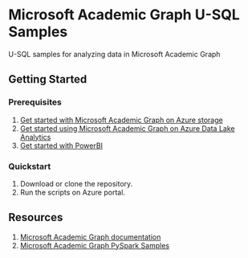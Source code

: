 # Microsoft Academic Graph U-SQL Samples

U-SQL samples for analyzing data in Microsoft Academic Graph

## Getting Started

### Prerequisites

1. [Get started with Microsoft Academic Graph on Azure storage](https://docs.microsoft.com/en-us/academic-services/graph/get-started-setup-provisioning)
2. [Get started using Microsoft Academic Graph on Azure Data Lake Analytics](https://docs.microsoft.com/en-us/academic-services/graph/get-started-setup-azure-data-lake-analytics)
3. [Get started with PowerBI](https://powerbi.microsoft.com/en-us/)

### Quickstart

1. Download or clone the repository.
2. Run the scripts on Azure portal.

## Resources

1. [Microsoft Academic Graph documentation](https://docs.microsoft.com/en-us/academic-services/graph/)
2. [Microsoft Academic Graph PySpark Samples](https://github.com/Azure-Samples/microsoft-academic-graph-pyspark-samples)

